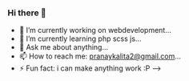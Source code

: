 ### Hi there 👋


- 🔭 I’m currently working on webdevelopment...
- 🌱 I’m currently learning php scss js...
- 💬 Ask me about anything...
- 📫 How to reach me: pranaykalita2@gmail.com...
- ⚡ Fun fact: i can make anything work :P
-->
